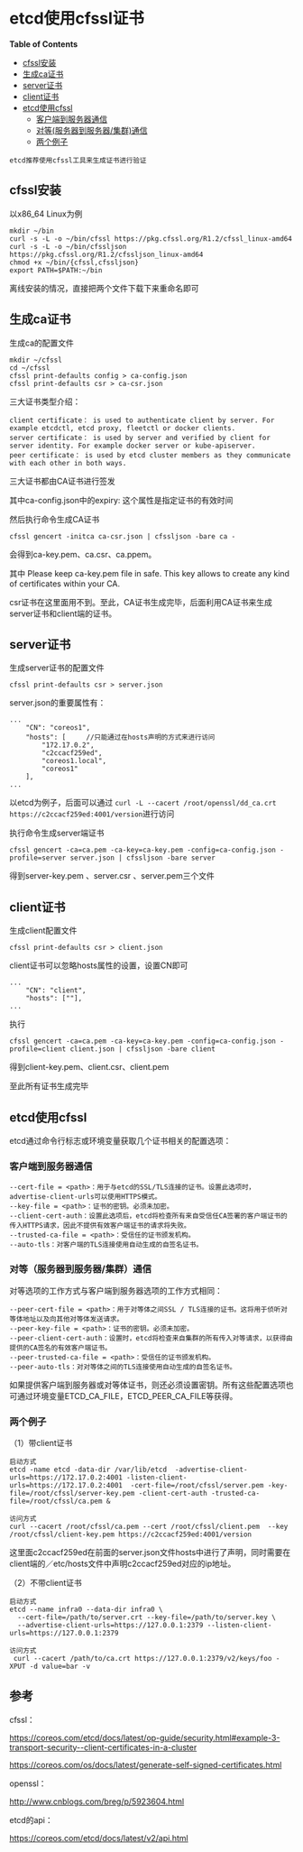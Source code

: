 # etcd使用cfssl证书

**Table of Contents**
<!-- BEGIN MUNGE: GENERATED_TOC -->
  - [cfssl安装](#cfssl安装)
  - [生成ca证书](#生成ca证书)
  - [server证书](#server证书)
  - [client证书](#client证书)
  - [etcd使用cfssl](#etcd使用cfssl)
    - [客户端到服务器通信](#客户端到服务器通信)
    - [对等(服务器到服务器/集群)通信](#对等（服务器到服务器/集群）通信)
    - [两个例子](#两个例子)

<!-- END MUNGE: GENERATED_TOC -->


	etcd推荐使用cfssl工具来生成证书进行验证

## cfssl安装

以x86_64 Linux为例
```
mkdir ~/bin
curl -s -L -o ~/bin/cfssl https://pkg.cfssl.org/R1.2/cfssl_linux-amd64
curl -s -L -o ~/bin/cfssljson https://pkg.cfssl.org/R1.2/cfssljson_linux-amd64
chmod +x ~/bin/{cfssl,cfssljson}
export PATH=$PATH:~/bin
```
离线安装的情况，直接把两个文件下载下来重命名即可

## 生成ca证书

生成ca的配置文件
```
mkdir ~/cfssl
cd ~/cfssl
cfssl print-defaults config > ca-config.json
cfssl print-defaults csr > ca-csr.json
```
三大证书类型介绍：
```
client certificate： is used to authenticate client by server. For example etcdctl, etcd proxy, fleetctl or docker clients.
server certificate： is used by server and verified by client for server identity. For example docker server or kube-apiserver.
peer certificate： is used by etcd cluster members as they communicate with each other in both ways.
```
三大证书都由CA证书进行签发

其中ca-config.json中的expiry: 这个属性是指定证书的有效时间

然后执行命令生成CA证书
```
cfssl gencert -initca ca-csr.json | cfssljson -bare ca -
```
会得到ca-key.pem、ca.csr、ca.ppem。

其中 Please keep ca-key.pem file in safe. 
This key allows to create any kind of certificates within your CA.

csr证书在这里面用不到。至此，CA证书生成完毕，后面利用CA证书来生成server证书和client端的证书。

## server证书
生成server证书的配置文件
```
cfssl print-defaults csr > server.json
```
server.json的重要属性有：

```
...
    "CN": "coreos1",
    "hosts": [     //只能通过在hosts声明的方式来进行访问
        "172.17.0.2",
        "c2ccacf259ed",
        "coreos1.local",
        "coreos1"
    ],
...
```
以etcd为例子，后面可以通过
`curl -L --cacert /root/openssl/dd_ca.crt https://c2ccacf259ed:4001/version`进行访问

执行命令生成server端证书

```
cfssl gencert -ca=ca.pem -ca-key=ca-key.pem -config=ca-config.json -profile=server server.json | cfssljson -bare server
```
得到server-key.pem 、server.csr 、server.pem三个文件

## client证书

生成client配置文件
```
cfssl print-defaults csr > client.json
```
client证书可以忽略hosts属性的设置，设置CN即可

```
...
    "CN": "client",
    "hosts": [""],
...
```
执行
```
cfssl gencert -ca=ca.pem -ca-key=ca-key.pem -config=ca-config.json -profile=client client.json | cfssljson -bare client
```
得到client-key.pem、client.csr、client.pem

至此所有证书生成完毕

## etcd使用cfssl

etcd通过命令行标志或环境变量获取几个证书相关的配置选项：

### 客户端到服务器通信
```
--cert-file = <path>：用于与etcd的SSL/TLS连接的证书。设置此选项时，advertise-client-urls可以使用HTTPS模式。
--key-file = <path>：证书的密钥。必须未加密。
--client-cert-auth：设置此选项后，etcd将检查所有来自受信任CA签署的客户端证书的传入HTTPS请求，因此不提供有效客户端证书的请求将失败。
--trusted-ca-file = <path>：受信任的证书颁发机构。
--auto-tls：对客户端的TLS连接使用自动生成的自签名证书。
```


### 对等（服务器到服务器/集群）通信
对等选项的工作方式与客户端到服务器选项的工作方式相同：
```
--peer-cert-file = <path>：用于对等体之间SSL / TLS连接的证书。这将用于侦听对等体地址以及向其他对等体发送请求。
--peer-key-file = <path>：证书的密钥。必须未加密。
--peer-client-cert-auth：设置时，etcd将检查来自集群的所有传入对等请求，以获得由提供的CA签名的有效客户端证书。
--peer-trusted-ca-file = <path>：受信任的证书颁发机构。
--peer-auto-tls：对对等体之间的TLS连接使用自动生成的自签名证书。
```
如果提供客户端到服务器或对等体证书，则还必须设置密钥。所有这些配置选项也可通过环境变量ETCD_CA_FILE，ETCD_PEER_CA_FILE等获得。


### 两个例子
（1）带client证书

```
启动方式
etcd -name etcd -data-dir /var/lib/etcd  -advertise-client-urls=https://172.17.0.2:4001 -listen-client-urls=https://172.17.0.2:4001  -cert-file=/root/cfssl/server.pem -key-file=/root/cfssl/server-key.pem -client-cert-auth -trusted-ca-file=/root/cfssl/ca.pem &

访问方式
curl --cacert /root/cfssl/ca.pem --cert /root/cfssl/client.pem  --key /root/cfssl/client-key.pem https://c2ccacf259ed:4001/version
```

这里面c2ccacf259ed在前面的server.json文件hosts中进行了声明，同时需要在client端的／etc/hosts文件中声明c2ccacf259ed对应的ip地址。


（2）不带client证书

```
启动方式
etcd --name infra0 --data-dir infra0 \
  --cert-file=/path/to/server.crt --key-file=/path/to/server.key \
  --advertise-client-urls=https://127.0.0.1:2379 --listen-client-urls=https://127.0.0.1:2379

访问方式
 curl --cacert /path/to/ca.crt https://127.0.0.1:2379/v2/keys/foo -XPUT -d value=bar -v
```

## 参考

cfssl：

https://coreos.com/etcd/docs/latest/op-guide/security.html#example-3-transport-security--client-certificates-in-a-cluster

https://coreos.com/os/docs/latest/generate-self-signed-certificates.html

openssl：

http://www.cnblogs.com/breg/p/5923604.html

etcd的api：

https://coreos.com/etcd/docs/latest/v2/api.html

